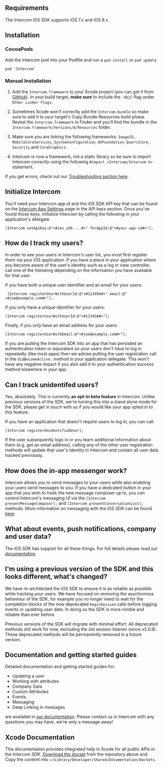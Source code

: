 ## Requirements
The Intercom iOS SDK supports iOS 7.x and iOS 8.x.

## Installation

### CocoaPods
Add the Intercom pod into your Podfile and run a `pod install` or `pod update`.
	
	pod 'Intercom'
	
### Manual Installation 

1. Add the `Intercom.framework` to your Xcode project (you can get it from [GitHub](https://github.com/intercom/intercom-ios/tree/master/Intercom)). In your build target, **make sure** to include the `-ObjC` flag under `Other Linker Flags`. 

2. Sometimes Xcode won't correctly add the `Intercom.bundle` so make sure to add it to your target's Copy Bundle Resources build phase. Reveal the `Intercom.framework` in Finder and you'll find the bundle in the `Intercom.framework/Versions/A/Resources` folder.

3. Make sure you are linking the following frameworks: `ImageIO`, `MobileCoreServices`, `SystemConfiguration`, `AVFoundation`, `QuartzCore`, `Security` and `CoreGraphics`. 

4. Intercom is now a framework, not a static library so be sure to import Intercom correctly using the following `#import <Intercom/Intercom.h>` statement.

If you get errors, check out our [Troubleshooting section here](http://docs.intercom.io/Install-on-your-mobile-product/install-the-intercom-ios-sdk#-troubleshooting-installation).


## Initialize Intercom
You'll need your Intercom app id and the iOS SDK API key that can be found on the [Intercom App Settings](https://app.intercom.io/) page in the API keys section. Once you've found those keys, initialize Intercom by calling the following in your application's delegate.

    [Intercom setApiKey:@"<#ios_sdk-...#>" forAppId:@"<#your-app-id#>"];

## How do I track my users?
 
In order to see your users in Intercom's user list, you must first register them via your iOS application. If you have a place in your application where you become aware of the user's identity such as a log in view controller, call one of the following depending on the information you have available for that user:

 If you have both a unique user identifier and an email for your users:
 
	 [Intercom registerUserWithUserId:@"<#123456#>" email:@"<#joe@example.com#>"];
	 
 If you only have a unique identifier for your users:
 
    [Intercom registerUserWithUserId:@"<#123456#>"];
 
 Finally, if you only have an email address for your users:

    [Intercom registerUserWithEmail:@"<#joe@example.com#>"];
    
If you are putting the Intercom SDK into an app that has persisted an authentication token or equivalent so your users don't have to log in repeatedly (like most apps) then we advise putting the user registration call in the `didBecomeActive:` method in your application delegate. This won't have any negative impact if you also add it to your authentication success method elsewhere in your app.

## Can I track unidentifed users?
 
Yes, absolutely. This is currently **an opt-in beta feature** in Intercom. Unlike previous versions of the SDK, we're turning this into a stand alone mode for the SDK, please get in touch with us if you would like your app opted in to this feature.

If you have an application that doesn't require users to log in, you can call:
 
    [Intercom registerUnidentifiedUser];
 
If the user subsequently logs in or you learn additional information about them (e.g. get an email address), calling any of the other user registration methods will update that user's identity in Intercom and contain all user data tracked previously.

## How does the in-app messenger work?

Intercom allows you to send messages to your users while also enabling your users send messages to you. If you have a dedicated button in your app that you wish to hook the new message composer up to, you can control Intercom's messaging UI via the `[Intercom presentMessageComposer];` and `[Intercom presentConversationList];` methods. More information on messaging with the iOS SDK can be found [here](http://docs.intercom.io/configure-ios-sdk#messaging).

## What about events, push notifications, company and user data?

The iOS SDK has support for all these things. For full details please read our [documentation](http://docs.intercom.io/configure-ios-sdk).

 
## I'm using a previous version of the SDK and this looks different, what's changed?
 
We have re-architected the iOS SDK to ensure it is as reliable as possible while tracking your users. We have focused on removing the asychronous behaviour of the SDK, for example you no longer need to wait for the completion blocks of the now deprecated `beginSession` calls before logging events or updating user data.  In doing so the SDK is more nimble and reliable than ever before.

Previous versions of the SDK will migrate with minimal effort. All deprecated methods still work for now, excluding the old session listener (since v2.0.6). These deprecated methods will be permanently removed in a future version.

## Documentation and getting started guides
 
Detailed documentation and getting started guides for:

- Updating a user
- Working with attributes
- Company Data
- Custom Attributes
- Events
- Messaging
- Deep Linking in messages

are available in [our documentation](http://docs.intercom.io/Install-on-your-mobile-product). Please contact us in Intercom with any questions you may have, we're only a message away!

## Xcode Documentation

This documentation provides integrated help in Xcode for all public APIs in the Intercom SDK. [Download the docset](https://github.com/intercom/intercom-ios/archive/master.zip) from the repository above and Copy the content into ~`/Library/Developer/Shared/Documentation/DocSets`.
